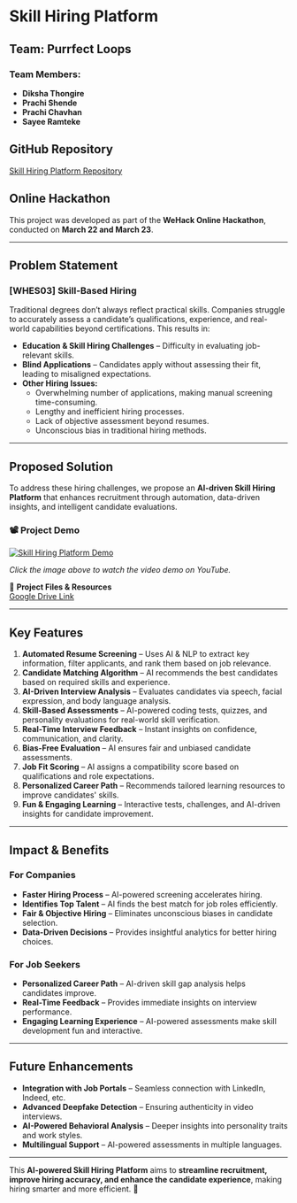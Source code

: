 # Skill Hiring Platform

## Team: Purrfect Loops

### Team Members:
- **Diksha Thongire**
- **Prachi Shende**
- **Prachi Chavhan**
- **Sayee Ramteke**

## GitHub Repository
[Skill Hiring Platform Repository](https://github.com/dikshat25/PurrfectLoops-WEHACK)

## Online Hackathon
This project was developed as part of the **WeHack Online Hackathon**, conducted on **March 22 and March 23**.

---

## Problem Statement

### **[WHES03] Skill-Based Hiring**  
Traditional degrees don’t always reflect practical skills. Companies struggle to accurately assess a candidate’s qualifications, experience, and real-world capabilities beyond certifications. This results in:

- **Education & Skill Hiring Challenges** – Difficulty in evaluating job-relevant skills.  
- **Blind Applications** – Candidates apply without assessing their fit, leading to misaligned expectations.  
- **Other Hiring Issues:**  
  - Overwhelming number of applications, making manual screening time-consuming.  
  - Lengthy and inefficient hiring processes.  
  - Lack of objective assessment beyond resumes.  
  - Unconscious bias in traditional hiring methods.  

---

## Proposed Solution

To address these hiring challenges, we propose an **AI-driven Skill Hiring Platform** that enhances recruitment through automation, data-driven insights, and intelligent candidate evaluations.

### 📽️ Project Demo  
[![Skill Hiring Platform Demo](https://img.youtube.com/vi/K7IH7HkZFTU/0.jpg)](https://youtu.be/K7IH7HkZFTU)  

*Click the image above to watch the video demo on YouTube.*

📂 **Project Files & Resources**  
[Google Drive Link](https://drive.google.com/drive/folders/1vsJ_bL5gYYKgBXtHeAOwr9r2yAXKgMUK)  

---

## Key Features

1. **Automated Resume Screening** – Uses AI & NLP to extract key information, filter applicants, and rank them based on job relevance.  
2. **Candidate Matching Algorithm** – AI recommends the best candidates based on required skills and experience.  
3. **AI-Driven Interview Analysis** – Evaluates candidates via speech, facial expression, and body language analysis.  
4. **Skill-Based Assessments** – AI-powered coding tests, quizzes, and personality evaluations for real-world skill verification.  
5. **Real-Time Interview Feedback** – Instant insights on confidence, communication, and clarity.  
6. **Bias-Free Evaluation** – AI ensures fair and unbiased candidate assessments.  
7. **Job Fit Scoring** – AI assigns a compatibility score based on qualifications and role expectations.  
8. **Personalized Career Path** – Recommends tailored learning resources to improve candidates' skills.  
9. **Fun & Engaging Learning** – Interactive tests, challenges, and AI-driven insights for candidate improvement.  

---

## Impact & Benefits

### **For Companies**  
- **Faster Hiring Process** – AI-powered screening accelerates hiring.  
- **Identifies Top Talent** – AI finds the best match for job roles efficiently.  
- **Fair & Objective Hiring** – Eliminates unconscious biases in candidate selection.  
- **Data-Driven Decisions** – Provides insightful analytics for better hiring choices.  

### **For Job Seekers**  
- **Personalized Career Path** – AI-driven skill gap analysis helps candidates improve.  
- **Real-Time Feedback** – Provides immediate insights on interview performance.  
- **Engaging Learning Experience** – AI-powered assessments make skill development fun and interactive.  

---

## Future Enhancements

- **Integration with Job Portals** – Seamless connection with LinkedIn, Indeed, etc.  
- **Advanced Deepfake Detection** – Ensuring authenticity in video interviews.  
- **AI-Powered Behavioral Analysis** – Deeper insights into personality traits and work styles.  
- **Multilingual Support** – AI-powered assessments in multiple languages.  

---

This **AI-powered Skill Hiring Platform** aims to **streamline recruitment, improve hiring accuracy, and enhance the candidate experience**, making hiring smarter and more efficient. 🚀
